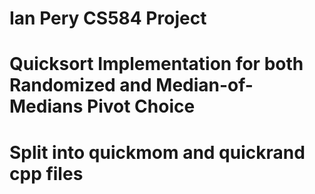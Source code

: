 # Ian Pery CS584 Project 
# Quicksort Implementation for both Randomized and Median-of-Medians Pivot Choice
# Split into quickmom and quickrand cpp files
#
